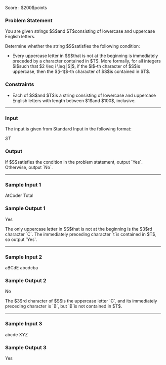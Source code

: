 
<div>

<span>

<span>

<p>
Score : $200$points
</p>

<div>

<section>

### **Problem Statement**

<p>
You are given strings $S$and $T$consisting of lowercase and uppercase English letters.
</p>

<p>
Determine whether the string $S$satisfies the following condition:
</p>

<ul>

<li>
Every uppercase letter in $S$that is not at the beginning is immediately preceded by a character contained in $T$. More formally, for all integers $i$such that $2 \leq i \leq |S|$, if the $i$-th character of $S$is uppercase, then the $(i-1)$-th character of $S$is contained in $T$.
</li>

</ul>

</section>

</div>

<div>

<section>

### **Constraints**

<ul>

<li>
Each of $S$and $T$is a string consisting of lowercase and uppercase English letters with length between $1$and $100$, inclusive.
</li>

</ul>

</section>

</div>

---

<div>

<div>

<section>

### **Input**

<p>
The input is given from Standard Input in the following format:
</p>

<div>

$S$$T$
</div>

</section>

</div>

<div>

<section>

### **Output**

<p>
If $S$satisfies the condition in the problem statement, output `Yes`. Otherwise, output `No`.
</p>

</section>

</div>

</div>

---

<div>

<section>

### **Sample Input 1**

<div>

AtCoder
Total

</div>

</section>

</div>

<div>

<section>

### **Sample Output 1**

<div>

Yes

</div>

<p>
The only uppercase letter in $S$that is not at the beginning is the $3$rd character `C`. The immediately preceding character `t`is contained in $T$, so output `Yes`.
</p>

</section>

</div>

---

<div>

<section>

### **Sample Input 2**

<div>

aBCdE
abcdcba

</div>

</section>

</div>

<div>

<section>

### **Sample Output 2**

<div>

No

</div>

<p>
The $3$rd character of $S$is the uppercase letter `C`, and its immediately preceding character is `B`, but `B`is not contained in $T$.
</p>

</section>

</div>

---

<div>

<section>

### **Sample Input 3**

<div>

abcde
XYZ

</div>

</section>

</div>

<div>

<section>

### **Sample Output 3**

<div>

Yes

</div>

</section>

</div>

</span>

</span>

</div>
